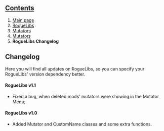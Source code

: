 ## [Contents](https://github.com/Abbysssal/RogueLibs) ##

1. [Main page](https://github.com/Abbysssal/RogueLibs/blob/master/README.md)
2. [RogueLibs](https://github.com/Abbysssal/RogueLibs/blob/master/RogueLibs.md)
3. [Mutators](https://github.com/Abbysssal/RogueLibs/blob/master/Mutators.md)
4. [Mutators](https://github.com/Abbysssal/RogueLibs/blob/master/CustomNames.md)
5. **RogueLibs Changelog**

## Changelog ##
Here you will find all updates on RogueLibs, so you can specify your RogueLibs' version dependency better.

#### RogueLibs v1.1 ####
* Fixed a bug, when deleted mods' mutators were showing in the Mutator Menu;

#### RogueLibs v1.0 ####
* Added Mutator and CustomName classes and some extra functions.